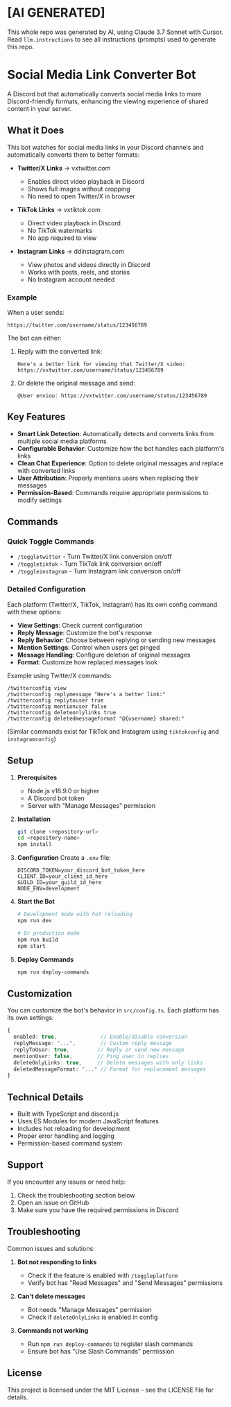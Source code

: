 # [AI GENERATED]
This whole repo was generated by AI, using Claude 3.7 Sonnet with Cursor.
Read `llm.instructions` to see all instructions (prompts) used to generate this repo.

# Social Media Link Converter Bot

A Discord bot that automatically converts social media links to more Discord-friendly formats, enhancing the viewing experience of shared content in your server.

## What it Does

This bot watches for social media links in your Discord channels and automatically converts them to better formats:

- **Twitter/X Links** → vxtwitter.com
  - Enables direct video playback in Discord
  - Shows full images without cropping
  - No need to open Twitter/X in browser

- **TikTok Links** → vxtiktok.com
  - Direct video playback in Discord
  - No TikTok watermarks
  - No app required to view

- **Instagram Links** → ddinstagram.com
  - View photos and videos directly in Discord
  - Works with posts, reels, and stories
  - No Instagram account needed

### Example

When a user sends:
```
https://twitter.com/username/status/123456789
```

The bot can either:
1. Reply with the converted link:
   ```
   Here's a better link for viewing that Twitter/X video:
   https://vxtwitter.com/username/status/123456789
   ```

2. Or delete the original message and send:
   ```
   @User enviou: https://vxtwitter.com/username/status/123456789
   ```

## Key Features

- **Smart Link Detection**: Automatically detects and converts links from multiple social media platforms
- **Configurable Behavior**: Customize how the bot handles each platform's links
- **Clean Chat Experience**: Option to delete original messages and replace with converted links
- **User Attribution**: Properly mentions users when replacing their messages
- **Permission-Based**: Commands require appropriate permissions to modify settings

## Commands

### Quick Toggle Commands
- `/toggletwitter` - Turn Twitter/X link conversion on/off
- `/toggletiktok` - Turn TikTok link conversion on/off
- `/toggleinstagram` - Turn Instagram link conversion on/off

### Detailed Configuration
Each platform (Twitter/X, TikTok, Instagram) has its own config command with these options:

- **View Settings**: Check current configuration
- **Reply Message**: Customize the bot's response
- **Reply Behavior**: Choose between replying or sending new messages
- **Mention Settings**: Control when users get pinged
- **Message Handling**: Configure deletion of original messages
- **Format**: Customize how replaced messages look

Example using Twitter/X commands:
```
/twitterconfig view
/twitterconfig replymessage "Here's a better link:"
/twitterconfig replytouser true
/twitterconfig mentionuser false
/twitterconfig deleteonlylinks true
/twitterconfig deletedmessageformat "@{username} shared:"
```

(Similar commands exist for TikTok and Instagram using `tiktokconfig` and `instagramconfig`)

## Setup

1. **Prerequisites**
   - Node.js v16.9.0 or higher
   - A Discord bot token
   - Server with "Manage Messages" permission

2. **Installation**
   ```bash
   git clone <repository-url>
   cd <repository-name>
   npm install
   ```

3. **Configuration**
   Create a `.env` file:
   ```env
   DISCORD_TOKEN=your_discord_bot_token_here
   CLIENT_ID=your_client_id_here
   GUILD_ID=your_guild_id_here
   NODE_ENV=development
   ```

4. **Start the Bot**
   ```bash
   # Development mode with hot reloading
   npm run dev

   # Or production mode
   npm run build
   npm start
   ```

5. **Deploy Commands**
   ```bash
   npm run deploy-commands
   ```

## Customization

You can customize the bot's behavior in `src/config.ts`. Each platform has its own settings:

```typescript
{
  enabled: true,              // Enable/disable conversion
  replyMessage: "...",        // Custom reply message
  replyToUser: true,         // Reply or send new message
  mentionUser: false,        // Ping user in replies
  deleteOnlyLinks: true,     // Delete messages with only links
  deletedMessageFormat: "..." // Format for replacement messages
}
```

## Technical Details

- Built with TypeScript and discord.js
- Uses ES Modules for modern JavaScript features
- Includes hot reloading for development
- Proper error handling and logging
- Permission-based command system

## Support

If you encounter any issues or need help:
1. Check the troubleshooting section below
2. Open an issue on GitHub
3. Make sure you have the required permissions in Discord

## Troubleshooting

Common issues and solutions:

1. **Bot not responding to links**
   - Check if the feature is enabled with `/toggleplatform`
   - Verify bot has "Read Messages" and "Send Messages" permissions

2. **Can't delete messages**
   - Bot needs "Manage Messages" permission
   - Check if `deleteOnlyLinks` is enabled in config

3. **Commands not working**
   - Run `npm run deploy-commands` to register slash commands
   - Ensure bot has "Use Slash Commands" permission

## License

This project is licensed under the MIT License - see the LICENSE file for details.